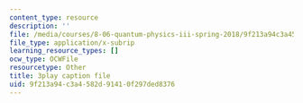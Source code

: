 ```yaml
---
content_type: resource
description: ''
file: /media/courses/8-06-quantum-physics-iii-spring-2018/9f213a94c3a4582d91410f297ded8376_gX2y3PHMmnk.vtt
file_type: application/x-subrip
learning_resource_types: []
ocw_type: OCWFile
resourcetype: Other
title: 3play caption file
uid: 9f213a94-c3a4-582d-9141-0f297ded8376
---
```

